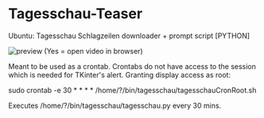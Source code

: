 # Tagesschau-Teaser
Ubuntu: Tagesschau Schlagzeilen downloader + prompt script [PYTHON]

![preview](https://i.imgur.com/0ZQtQ34.png)
(Yes = open video in browser)

Meant to be used as a crontab. Crontabs do not have access to the session which is needed for TKinter's alert. Granting display access as root:

sudo crontab -e
	30 * * * * /home/?/bin/tagesschau/tagesschauCronRoot.sh
	
Executes /home/?/bin/tagesschau/tagesschau.py every 30 mins.
